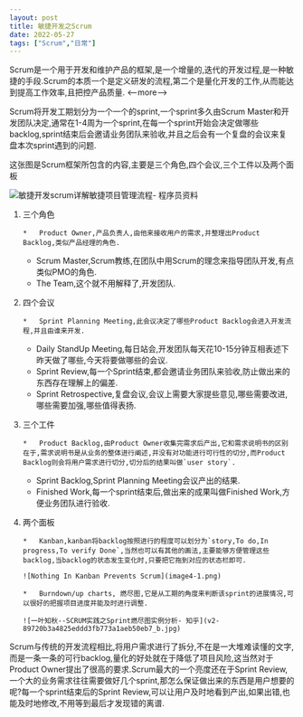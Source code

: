 ```yaml
---
layout: post
title: 敏捷开发之Scrum
date: 2022-05-27
tags: ["Scrum","日常"]
---
```


Scrum是一个用于开发和维护产品的框架,是一个增量的,迭代的开发过程,是一种敏捷的手段.Scrum的本质一个是定义研发的流程,第二个是量化开发的工作,从而能达到提高工作效率,且把控产品质量.
<--more-->

Scrum将开发工期划分为一个一个的sprint,一个sprint多久由Scrum Master和开发团队决定,通常在1-4周为一个sprint,在每一个sprint开始会决定做哪些backlog,sprint结束后会邀请业务团队来验收,并且之后会有一个复盘的会议来复盘本次sprint遇到的问题.

这张图是Scrum框架所包含的内容,主要是三个角色,四个会议,三个工件以及两个面板

![敏捷开发scrum详解敏捷项目管理流程- 程序员资料](20201210133440813.gif)

1.  三个角色

        *   Product Owner,产品负责人,由他来接收用户的需求,并整理出Product Backlog,类似产品经理的角色.
    *   Scrum Master,Scrum教练,在团队中用Scrum的理念来指导团队开发,有点类似PMO的角色.
    *   The Team,这个就不用解释了,开发团队.

2.  四个会议

        *   Sprint Planning Meeting,此会议决定了哪些Product Backlog会进入开发流程,并且由谁来开发.
    *   Daily StandUp Meeting,每日站会,开发团队每天花10-15分钟互相表述下昨天做了哪些,今天将要做哪些的会议.
    *   Sprint Review,每一个Sprint结束,都会邀请业务团队来验收,防止做出来的东西存在理解上的偏差.
    *   Sprint Retrospective,复盘会议,会议上需要大家提些意见,哪些需要改进,哪些需要加强,哪些值得表扬.

3.  三个工件

        *   Product Backlog,由Product Owner收集完需求后产出,它和需求说明书的区别在于,需求说明书是从业务的整体进行阐述,并没有对功能进行可行性的切分,而Product Backlog则会将用户需求进行切分,切分后的结果叫做`user story`.
    *   Sprint Backlog,Sprint Planning Meeting会议产出的结果.
    *   Finished Work,每一个sprint结束后,做出来的成果叫做Finished Work,方便业务团队进行验收.

4.  两个面板

        *   Kanban,kanban将backlog按照进行的程度可以划分为`story,To do,In progress,To verify Done`,当然也可以有其他的画法,主要能够方便管理这些backlog,当backlog的状态发生变化时,只要把它拖到对应的状态栏即可.

        ![Nothing In Kanban Prevents Scrum](image4-1.png)

        *   Burndown/up charts, 燃尽图,它是从工期的角度来判断该sprint的进展情况,可以很好的把握项目进度并能及时进行调整.

        ![一叶知秋--SCRUM实践之Sprint燃尽图实例分析- 知乎](v2-89720b3a4825eddd3fb773a1aeb50eb7_b.jpg)

Scrum与传统的开发流程相比,将用户需求进行了拆分,不在是一大堆难读懂的文字,而是一条一条的可行backlog,量化的好处就在于降低了项目风险,这当然对于Product Owner提出了很高的要求.Scrum最大的一个亮度还在于Sprint Review,一个大的业务需求往往需要做好几个sprint,那怎么保证做出来的东西是用户想要的呢?每一个sprint结束后的Sprint Review,可以让用户及时地看到产出,如果出错,也能及时地修改,不用等到最后才发现错的离谱.